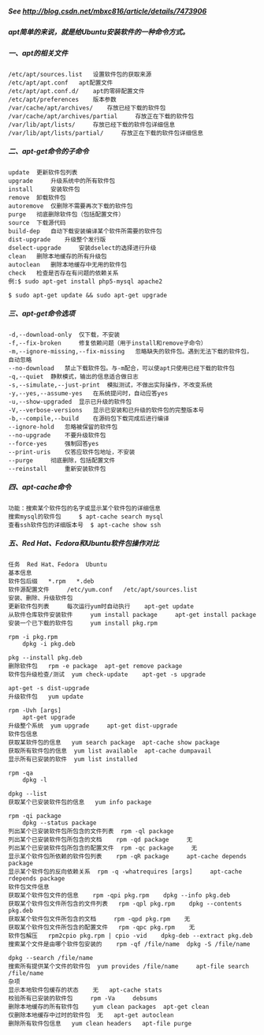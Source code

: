 ##### See http://blog.csdn.net/mbxc816/article/details/7473906

##### apt简单的来说，就是给Ubuntu安装软件的一种命令方式。
##### 一、apt的相关文件
	/etc/apt/sources.list 	设置软件包的获取来源
	/etc/apt/apt.conf 	apt配置文件
	/etc/apt/apt.conf.d/ 	apt的零碎配置文件
	/etc/apt/preferences 	版本参数
	/var/cache/apt/archives/ 	存放已经下载的软件包
	/var/cache/apt/archives/partial 	存放正在下载的软件包
	/var/lib/apt/lists/ 	存放已经下载的软件包详细信息
	/var/lib/apt/lists/partial/ 	存放正在下载的软件包详细信息
##### 二、apt-get命令的子命令
	update 	更新软件包列表
	upgrade 	升级系统中的所有软件包
	install 	安装软件包
	remove 	卸载软件包
	autoremove 	仅删除不需要再次下载的软件包
	purge 	彻底删除软件包（包括配置文件）
	source 	下载源代码
	build-dep 	自动下载安装编译某个软件所需要的软件包
	dist-upgrade 	升级整个发行版
	dselect-upgrade 	安装dselect的选择进行升级
	clean 	删除本地缓存的所有升级包
	autoclean 	删除本地缓存中无用的软件包
	check 	检查是否存在有问题的依赖关系
	例:$ sudo apt-get install php5-mysql apache2

	$ sudo apt-get update && sudo apt-get upgrade
##### 三、apt-get命令选项
	-d,--download-only 	仅下载，不安装
	-f,--fix-broken 	修复依赖问题（用于install和remove子命令）
	-m,--ignore-missing,--fix-missing 	忽略缺失的软件包。遇到无法下载的软件包，自动忽略
	--no-download 	禁止下载软件包。与-m配合，可以使apt只使用已经下载的软件包
	-q,--quiet 	静默模式，输出的信息适合做日志
	-s,--simulate,--just-print 	模拟测试，不做出实际操作，不改变系统
	-y,--yes,--assume-yes 	在系统提问时，自动应答yes
	-u,--show-upgraded 	显示已升级的软件包
	-V,--verbose-versions 	显示已安装和已升级的软件包的完整版本号
	-b,--compile,--build 	在源码包下载完成后进行编译
	--ignore-hold 	忽略被保留的软件包
	--no-upgrade 	不要升级软件包
	--force-yes 	强制回答yes
	--print-uris 	仅答应软件包地址，不安装
	--purge 	彻底删除，包括配置文件
	--reinstall 	重新安装软件包

##### 四、apt-cache命令
	功能：搜索某个软件包的名字或显示某个软件包的详细信息
	搜索mysql的软件包 	$ apt-cache search mysql
	查看ssh软件包的详细版本号 	$ apt-cache show ssh

##### 五、Red Hat、Fedora和Ubuntu软件包操作对比
	任务 	Red Hat、Fedora 	Ubuntu
	基本信息
	软件包后缀 	*.rpm 	*.deb
	软件源配置文件 	/etc/yum.conf 	/etc/apt/sources.list
	安装、删除、升级软件包
	更新软件包列表 	每次运行yum时自动执行 	apt-get update
	从软件仓库软件安装软件 	yum install package 	apt-get install package
	安装一个已下载的软件包 	yum install pkg.rpm

	rpm -i pkg.rpm
		dpkg -i pkg.deb

	pkg --install pkg.deb
	删除软件包 	rpm -e package 	apt-get remove package
	软件包升级检查/测试 	yum check-update 	apt-get -s upgrade

	apt-get -s dist-upgrade
	升级软件包 	yum update

	rpm -Uvh [args]
		apt-get upgrade
	升级整个系统 	yum upgrade 	apt-get dist-upgrade
	软件包信息
	获取某软件包的信息 	yum search package 	apt-cache show package
	获取所有软件包的信息 	yum list available 	apt-cache dumpavail
	显示所有已安装的软件 	yum list installed

	rpm -qa
		dpkg -l

	dpkg --list
	获取某个已安装软件包的信息 	yum info package

	rpm -qi package
		dpkg --status package
	列出某个已安装软件包所包含的文件列表 	rpm -ql package 	 
	列出某个已安装软件包所包含的文档 	rpm -qd package 	无
	列出某个已安装软件包所包含的配置文件 	rpm -qc package 	无
	显示某个软件包所依赖的软件包列表 	rpm -qR package 	apt-cache depends package
	显示某个软件包的反向依赖关系 	rpm -q -whatrequires [args] 	apt-cache rdepends package
	软件包文件信息
	获取某个软件包文件的信息 	rpm -qpi pkg.rpm 	dpkg --info pkg.deb
	获取某个软件包文件所包含的文件列表 	rpm -qpl pkg.rpm 	dpkg --contents pkg.deb
	获取某个软件包文件所包含的文档 	rpm -qpd pkg.rpm 	无
	获取某个软件包文件所包含的配置文件 	rpm -qpc pkg.rpm 	无
	软件包解压 	rpm2cpio pkg.rpm | cpio -vid 	dpkg-deb --extract pkg.deb
	搜索某个文件是由哪个软件包安装的 	rpm -qf /file/name 	dpkg -S /file/name

	dpkg --search /file/name
	搜索所有提供某个文件的软件包 	yum provides /file/name 	apt-file search /file/name
	杂项
	显示本地软件包缓存的状态 	无 	apt-cache stats
	校验所有已安装的软件包 	rpm -Va 	debsums
	删除本地缓存的所有软件包 	yum clean packages 	apt-get clean
	仅删除本地缓存中过时的软件包 	无 	apt-get autoclean
	删除所有软件包信息 	yum clean headers 	apt-file purge